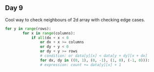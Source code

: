 ## Day 9
Cool way to check neighbours of 2d array with checking edge cases.

```python
for y in range(rows):
        for x in range(columns):
            if all(dx + x < 0 
                or dx + x >= columns 
                or dy + y < 0 
                or dy + y >= rows 
                # condition: or data[y][x] < data[y + dy][x + dx]
                for dx, dy in ((0, 1), (0, -1), (1, 0), (-1, 0))):
                # expression: count += data[y][x] + 1
```
